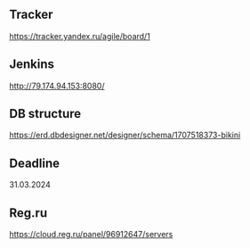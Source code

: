 ## Tracker
https://tracker.yandex.ru/agile/board/1
## Jenkins 
http://79.174.94.153:8080/
## DB structure
https://erd.dbdesigner.net/designer/schema/1707518373-bikini
## Deadline 
31.03.2024
## Reg.ru
https://cloud.reg.ru/panel/96912647/servers